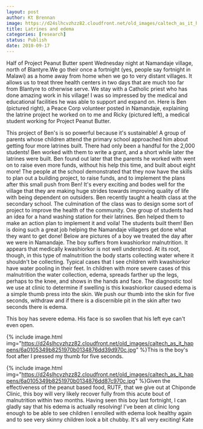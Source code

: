 ```yaml
---
layout: post
author: Kt Brennan
image: https://d24slhcvzhzz82.cloudfront.net/old_images/caltech_as_it_happens/6a0105349b8251970b0134876db551970c.jpg
title: Latrines and edema
categories: [research]
status: Publish
date: 2010-09-17
---
```



Half of Project Peanut Butter spent Wednesday night at Namandaje village, north of Blantyre.We go their once a fortnight (yes, people say fortnight in Malawi) as a home away from home when we go to very distant villages. It allows us to treat three health centers in two days that are much too far from Blantyre to otherwise serve. We stay with a Catholic priest who has done amazing work in his village! I was so impressed by the medical and educational facilities he was able to support and expand on. Here is Ben (pictured right), a Peace Corp volunteer posted in Namandaje, explaining the latrine project he worked on to me and Ricky (pictured left), a medical student working for Project Peanut Butter.

This project of Ben's is so powerful because it's sustainable! A group of parents whose children attend the primary school approached him about getting four more latrines built. There had only been a handful for the 2,000 students! Ben worked with them to write a grant, and a short while later the latrines were built. Ben found out later that the parents he worked with went on to raise even more funds, without his help this time, and built about eight more! The people at the school demonstrated that they now have the skills to plan out a building project, to raise funds, and to implement the plans after this small push from Ben! It's every exciting and bodes well for the village that they are making huge strides towards improving quality of life with being dependent on outsiders. 
Ben recently taught a health class at the secondary school. The culmination of the class was to design some sort of project to improve the health of the community. One group of students had an idea for a hand washing station for their latrines. Ben helped them to make an action plan to implement it and voila! The students built them! Ben is doing such a great job helping the Namandaje villagers get done what they want to get done!
Below are pictures of a boy we treated the day after we were in Namandaje. The boy suffers from kwashiorkor malnutrition. It appears that medically kwashiorkor is not well understood. At its root, though, in this type of malnutrition the body starts collecting water where it shouldn't be collecting. Typical cases that I see children with kwashiorkor have water pooling in their feet. In children with more severe cases of this malnutrition the water collection, edema, spreads farther up the legs, perhaps to the knee, and shows in the hands and face. The diagnostic tool we use at clinic to determine if swelling is this kwashiorkor caused edema is a simple thumb press into the skin. We push our thumb into the skin for five seconds, withdraw and if there is a discernible pit in the skin after two seconds there is edema.

This boy has severe edema. His face is so swollen that his left eye can't even open. 

{% include image.html img="https://d24slhcvzhzz82.cloudfront.net/old_images/caltech_as_it_happens/6a0105349b8251970b0134876dd39d970c.jpg" %}This is the boy's foot after I pressed my thumb for five seconds. 
 


{% include image.html img="https://d24slhcvzhzz82.cloudfront.net/old_images/caltech_as_it_happens/6a0105349b8251970b0134876dd87c970c.jpg" %}Given the effectiveness of the peanut based food, RUTF, that we give out at Chiponde Clinic, this boy will very likely recover fully from this acute bout of malnutrition within two months. Having seen this boy last fortnight, I can gladly say that his edema is actually resolving! 
I've been at clinic long enough to be able to see children I enrolled with edema look healthy again and to see very skinny children look a bit chubby. It's all very exciting!
Kate

